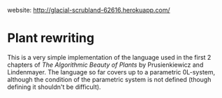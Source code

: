 website: http://glacial-scrubland-62616.herokuapp.com/
# Plant rewriting
This is a very simple implementation of the language used in the first 2 chapters of _The Algorithmic Beauty of Plants_ by Prusienkiewicz and Lindenmayer.  The language so far covers up to a parametric 0L-system, although the condition of the parametric system is not defined (though defining it shouldn't be difficult).
